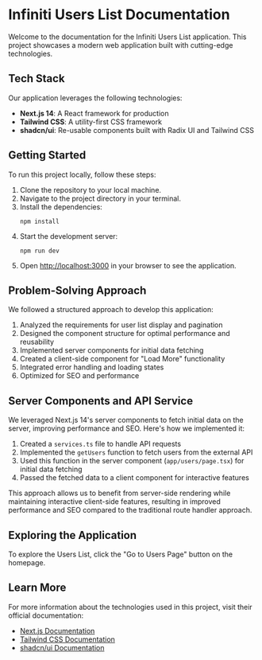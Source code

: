 # Infiniti Users List Documentation

Welcome to the documentation for the Infiniti Users List application. This project showcases a modern web application built with cutting-edge technologies.

## Tech Stack

Our application leverages the following technologies:

- **Next.js 14**: A React framework for production
- **Tailwind CSS**: A utility-first CSS framework
- **shadcn/ui**: Re-usable components built with Radix UI and Tailwind CSS

## Getting Started

To run this project locally, follow these steps:

1. Clone the repository to your local machine.
2. Navigate to the project directory in your terminal.
3. Install the dependencies:
   ```
   npm install
   ```
4. Start the development server:
   ```
   npm run dev
   ```
5. Open [http://localhost:3000](http://localhost:3000) in your browser to see the application.

## Problem-Solving Approach

We followed a structured approach to develop this application:

1. Analyzed the requirements for user list display and pagination
2. Designed the component structure for optimal performance and reusability
3. Implemented server components for initial data fetching
4. Created a client-side component for "Load More" functionality
5. Integrated error handling and loading states
6. Optimized for SEO and performance

## Server Components and API Service

We leveraged Next.js 14's server components to fetch initial data on the server, improving performance and SEO. Here's how we implemented it:

1. Created a `services.ts` file to handle API requests
2. Implemented the `getUsers` function to fetch users from the external API
3. Used this function in the server component (`app/users/page.tsx`) for initial data fetching
4. Passed the fetched data to a client component for interactive features

This approach allows us to benefit from server-side rendering while maintaining interactive client-side features, resulting in improved performance and SEO compared to the traditional route handler approach.

## Exploring the Application

To explore the Users List, click the "Go to Users Page" button on the homepage.

## Learn More

For more information about the technologies used in this project, visit their official documentation:

- [Next.js Documentation](https://nextjs.org/)
- [Tailwind CSS Documentation](https://tailwindcss.com/)
- [shadcn/ui Documentation](https://ui.shadcn.com/)

